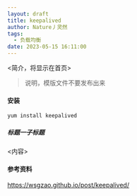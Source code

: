 ```yaml
---
layout: draft
title: keepalived
author: Nature丿灵然
tags:
  - 负载均衡
date: 2023-05-15 16:11:00
---
```

<简介，将显示在首页>

<!--more-->

> 说明，模版文件不要发布出来

#### 安装

```shell
yum install keepalived
```

##### 标题一子标题

<内容>

#### 参考资料

<https://wsgzao.github.io/post/keepalived/>
